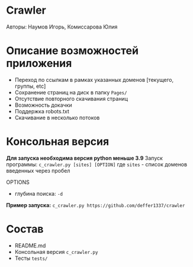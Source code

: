 # Сrawler
Авторы: Наумов Игорь, Комиссарова Юлия

# Описание возможностей приложения
- Переход по ссылкам в рамках указанных доменов [текущего, группы, etc]
- Сохранение страниц на диск в папку `Pages/`
- Отсутствие повторного скачивания страниц
- Возможность докачки
- Поддержка robots.txt
- Скачивание в несколько потоков

# Консольная версия
**Для запуска необходима версия python меньше 3.9**
Запуск программы: `c_crawler.py [sites] [OPTION]` где `sites` - список доменов введенных через пробел

OPTIONS
- глубина поиска: `-d`

**Пример запуска:**
`c_crawler.py https://github.com/deffer1337/crawler`

# Состав
- README.md
- Консольная версия `c_crawler.py`
- Тесты `tests/`
